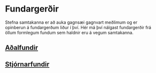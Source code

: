 # Fundargerðir

Stefna samtakanna er að auka gagnsæi gagnvart meðlimum og er opinberun á fundargerðum liður í því. Hér má því nálgast fundargerðir frá öllum formlegum fundum sem haldnir eru á vegum samtakanna.

## [Aðalfundir](/Aðalfundir)

## [Stjórnarfundir](/Stjórnarfundir)
